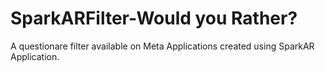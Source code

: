 # SparkARFilter-Would you Rather?

A questionare filter available on Meta Applications created using SparkAR Application.
